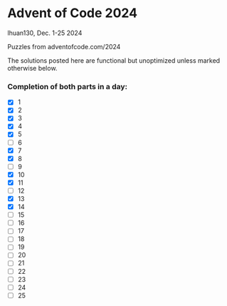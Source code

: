 # Advent of Code 2024

lhuan130, Dec. 1-25 2024

Puzzles from adventofcode.com/2024

The solutions posted here are functional but unoptimized unless marked otherwise below.

### Completion of both parts in a day:
- [X] 1
- [X] 2
- [X] 3
- [X] 4
- [X] 5
- [ ] 6
- [X] 7
- [X] 8
- [ ] 9
- [X] 10
- [X] 11
- [ ] 12
- [X] 13
- [X] 14
- [ ] 15
- [ ] 16
- [ ] 17
- [ ] 18
- [ ] 19
- [ ] 20
- [ ] 21
- [ ] 22
- [ ] 23
- [ ] 24
- [ ] 25
